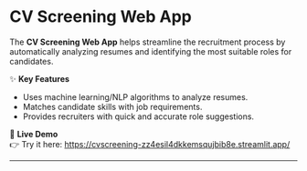 # CV Screening Web App  

The **CV Screening Web App** helps streamline the recruitment process by automatically analyzing resumes and identifying the most suitable roles for candidates.  

✨ **Key Features**  
- Uses machine learning/NLP algorithms to analyze resumes.  
- Matches candidate skills with job requirements.  
- Provides recruiters with quick and accurate role suggestions.  

🚀 **Live Demo**  
👉 Try it here: https://cvscreening-zz4esil4dkkemsqujbib8e.streamlit.app/

---


